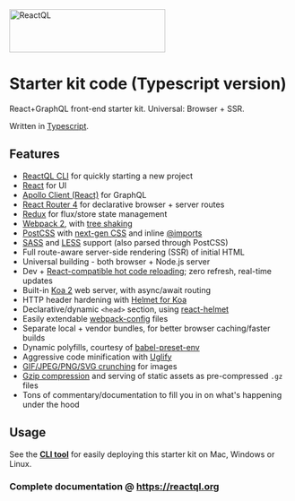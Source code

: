 <img src="https://reactql.org/docs/images/reactql-logo.svg" alt="ReactQL" width="278" height="77" />

# Starter kit code (Typescript version)

React+GraphQL front-end starter kit. Universal: Browser + SSR.

Written in [Typescript](http://www.typescriptlang.org/).

## Features

- [ReactQL CLI](https://github.com/reactql/cli) for quickly starting a new project
- [React](https://facebook.github.io/react/) for UI
- [Apollo Client (React)](http://dev.apollodata.com/react/) for GraphQL
- [React Router 4](https://github.com/ReactTraining/react-router/tree/v4) for declarative browser + server routes
- [Redux](http://redux.js.org/) for flux/store state management
- [Webpack 2](https://webpack.js.org/), with [tree shaking](https://webpack.js.org/guides/tree-shaking/)
- [PostCSS](http://postcss.org/) with [next-gen CSS](http://cssnext.io/) and inline  [@imports](https://github.com/postcss/postcss-import)
- [SASS](http://sass-lang.com) and [LESS](http://lesscss.org/) support (also parsed through PostCSS)
- Full route-aware server-side rendering (SSR) of initial HTML
- Universal building - both browser + Node.js server
- Dev + [React-compatible hot code reloading](http://gaearon.github.io/react-hot-loader/); zero refresh, real-time updates
- Built-in [Koa 2](http://koajs.com/) web server, with async/await routing
- HTTP header hardening with [Helmet for Koa](https://github.com/venables/koa-helmet)
- Declarative/dynamic `<head>` section, using [react-helmet](https://github.com/nfl/react-helmet)
- Easily extendable [webpack-config](https://fitbit.github.io/webpack-config/) files
- Separate local + vendor bundles, for better browser caching/faster builds
- Dynamic polyfills, courtesy of [babel-preset-env](https://github.com/babel/babel-preset-env)
- Aggressive code minification with [Uglify](https://webpack.github.io/docs/list-of-plugins.html#uglifyjsplugin)
- [GIF/JPEG/PNG/SVG crunching](https://github.com/tcoopman/image-webpack-loader) for images
- [Gzip compression](https://webpack.js.org/plugins/compression-webpack-plugin/) and serving of static assets as pre-compressed `.gz` files
- Tons of commentary/documentation to fill you in on what's happening under the hood

## Usage

See the **[CLI tool](https://github.com/reactql/cli)** for easily deploying this starter kit on Mac, Windows or Linux.

### Complete documentation @ **https://reactql.org**
